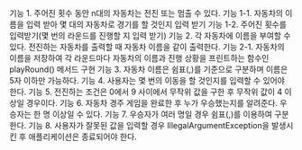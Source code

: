 기능 1. 주어진 횟수 동안 n대의 자동차는 전진 또는 멈출 수 있다.
       기능 1-1. 자동차의 이름을 입력 받아 몇 대의 자동차로 경기를 할 것인지 입력 받기
       기능 1-2. 주어진 횟수를 입력받기(몇 번의 라운드를 진행할 지 입력 받기)
기능 2. 각 자동차에 이름을 부여할 수 있다. 전진하는 자동차를 출력할 때 자동차 이름을 같이 출력한다.
       기능 2-1. 자동차의 이름을 저장하여 각 라운드마다 자동차의 이름과 진행 상황을 프린트하는 함수인 playRound() 메서드 구현
기능 3. 자동차 이름은 쉼표(,)를 기준으로 구분하며 이름은 5자 이하만 가능하다.
기능 4. 사용자는 몇 번의 이동을 할 것인지를 입력할 수 있어야 한다.
기능 5. 전진하는 조건은 0에서 9 사이에서 무작위 값을 구한 후 무작위 값이 4 이상일 경우이다.
기능 6. 자동차 경주 게임을 완료한 후 누가 우승했는지를 알려준다. 우승자는 한 명 이상일 수 있다.
기능 7. 우승자가 여러 명일 경우 쉼표(,)를 이용하여 구분한다.
기능 8. 사용자가 잘못된 값을 입력할 경우 IllegalArgumentException을 발생시킨 후 애플리케이션은 종료되어야 한다.
